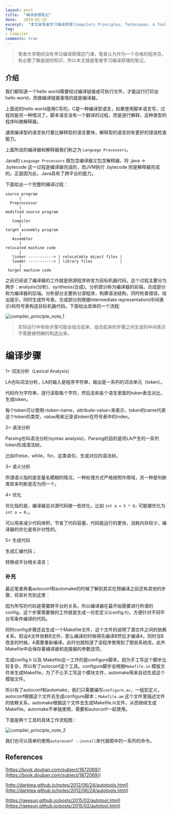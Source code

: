 ```yaml
---
layout: post
title:  "编译原理笔记"
date:   2019-01-22
excerpt:  "本文是笔者学习编译原理(Compilers Principles, Techniques, & Tools (purple dragon book) second edition)的笔记。"
tag:
- Compiler
comments: true
---
```


> 笔者大学期间没有学过编译原理这门课，笔者认为作为一个合格的程序员，有必要了解底层的知识，所以本文就是笔者学习编译原理的笔记。

## 介绍

我们都知道一个hello world需要经过编译链接成可执行文件，才能运行打印出hello world，而做编译链接事情的就是编译器。

上面说的hello world是用C写的，C是一种编译型语言，如果使用脚本语言写，过程则是另一种情况了。脚本语言没有一个翻译的过程，而是逐行解释，这种类型的程序叫做解释器。

通常编译型的语言执行要比解释型的语言要快，解释型的语言则有更好的错误检查能力。

上面所说的编译器和解释器我们称之为 `Language Processors`。

Java的 `Language Processors` 既包含编译器又包含解释器，将 .java -> .bytecode 这一过程是编译器完成的，而JVM执行 .bytecode 则是解释器完成的。正是因为此，Java具有了跨平台的能力。

下面给出一个完整的编译过程：

```
source program
      |
  Preprocessor
      |
modified source program
      |
   Compiler
      |
target assembly program
      |
   Assembler
      |
relocated machine code
      |                      
   linker -----------> | relocatable object files |
   loader -----------> | library files            |
      |                      
 target machine code
```

之前已经说了编译器的工作就是把源程序转变为目标机器代码，这个过程主要分为两步：analysis(分析)、synthesis(合成)。分析部分称为编译器的前端，合成部分称为编译器的后端。分析部分主要拆分源程序，构建语法结构，同时检查错误，给出提示，同时生成符号表。合成部分则根据intermediate representation(中间表示)和符号表构造目标机器代码。下面给出具体的一个流程:

![compiler_principle_note_1]({{site.url}}/assets/images/blog/compiler_principle_note_1.png)

> 实际运行中有些步骤可能会组合起来，组合起来的步骤之间生成的中间表示不需要被明确的构造出来。

# 编译步骤

1> 词法分析（Lexical Analysis）

LA也叫词法分析，LA的输入是程序字符串，输出是一系列的词法单元（token）。

代码作为字符串，逐行读取每个字符，然后去和各个语言里面的token表去对比，生成token。

每个token可以使用<token-name，attribute-value>来表示，token的name代表这个token的类型，value用来记录该token在符号表中的index。

2> 语法分析

Parsing也叫语法分析(syntax analysis)，Parsing的目的是将LA产生的一系列token形成语法树。

比如if/else，while，for，这类语句，生成对应的语法树。

3> 语义分析

所谓语义指的是变量名模糊的情况，一种处理方式严格按照作用域，另一种是判断类型来判断是否为同一个。

4> 优化

优化指的是，编译器会对源代码做一些优化，比如 `int a = 5 * 0;` 可能被优化为 `int a = 0;`。

可以用来减少代码体积，节省了代码容量，代码能运行的更快，消耗内存较少，编译器的优化是有针对性的。

5> 生成代码

生成汇编代码；

转换成平台相关语言；

### 补充

最近笔者再看autoconf和automake的时候了解到其实在预编译之前还有其他的步骤，将其补充到这里：

因为所写的代码是需要跨平台的关系，所以编译器在最开始需要进行所谓的config，这个步骤需要做的工作就是生成一份宏定义(config.h)，方便针对不同平台写条件编译的代码。

同时config步骤还会生成一个Makefile文件，这个文件的说明了源文件之间的依赖关系，假设A文件依赖B文件，那么编译的时候得先编译B然后才编译A，同时当B改变的时候，A需要重新编译。此时也就知道了该程序使用到了那些系统库。此外Makefile中会保存着编译器和连接器的参数选项。

生成config.h 以及 Makefile这一工作的是configure脚本，因为手工写这个脚步比较复杂，所以有了autoconf这个工具。configure脚步会根据`Makefile.in` 模版文件来生成Makefile，为了不让手工写这个模块文件，automake用来自动生成这个模版文件。

所以有了autoconf和automake，我们只需要编写`configure.ac`，一组宏定义，autoconf根据这个文件去生成configure脚本；`Makefile.am` 这个文件里描述文件的依赖关系，automake根据这个文件去生成Makefile.in文件，从而继续生成Makefile。automake不单独使用，需要和autoconf一起使用。

下面是两个工具的具体工作流程图：

![compiler_principle_note_2]({{site.url}}/assets/images/blog/compiler_principle_note_2.png)

我们也可以简单的使用`autoreconf --install`来代替图中的一系列的命令。

## References

[https://book.douban.com/subject/1872069/](https://book.douban.com/subject/1872069/)

[http://darktea.github.io/notes/2012/06/24/autotools.html](http://darktea.github.io/notes/2012/06/24/autotools.html)

[https://geesun.github.io/posts/2015/02/autotool.html](https://geesun.github.io/posts/2015/02/autotool.html)

